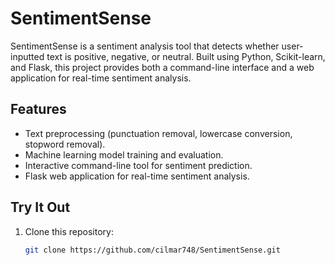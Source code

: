 # SentimentSense

SentimentSense is a sentiment analysis tool that detects whether user-inputted text is positive, negative, or neutral. Built using Python, Scikit-learn, and Flask, this project provides both a command-line interface and a web application for real-time sentiment analysis.

## Features
- Text preprocessing (punctuation removal, lowercase conversion, stopword removal).
- Machine learning model training and evaluation.
- Interactive command-line tool for sentiment prediction.
- Flask web application for real-time sentiment analysis.

## Try It Out
1. Clone this repository:
   ```bash
   git clone https://github.com/cilmar748/SentimentSense.git
